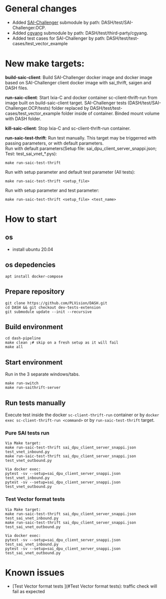 # General changes
* Added [SAI-Challenger](https://github.com/PLVision/SAI-Challenger.OCP) submodule by path: DASH/test/SAI-Challenger.OCP.
* Added [cgyang](https://github.com/mgheorghe/cgyang) submodule by path: DASH/test/third-party/cgyang.
* Added test cases for SAI-Challenger by path: DASH/test/test-cases/test_vector_example

# New make targets:
**build-saic-client**: Build SAI-Challenger docker image and docker image based on SAI-Challenger client docker image with sai_thrift, saigen and DASH files.

**run-saic-client**: Start Ixia-C and docker container sc-client-thrift-run from image built on build-saic-client target. SAI-Challenger tests (DASH/test/SAI-Challenger.OCP/tests) folder replaced by DASH/test/test-cases/test_vector_example folder inside of container. Binded mount volume with DASH folder.

**kill-saic-client**: Stop Ixia-C and sc-client-thrift-run container.

**run-saic-test-thrift**: Run test manually. This target may be triggerred with passing parameters, or with default parameters.  
Run with default parameters(Setup file: sai_dpu_client_server_snappi.json; Test: test_sai_vnet_*.pys):
```
make run-saic-test-thrift
```
Run with setup parameter and default test parameter (All tests):
```
make run-saic-test-thrift <setup_file>
```
Run with setup parameter and test parameter:
```
make run-saic-test-thrift <setup_file> <test_name>
```

# How to start

## os
- install ubuntu 20.04

## os depedencies
```
apt install docker-compose

```

## Prepare repository
```
git clone https://github.com/PLVision/DASH.git
cd DASH && git checkout dev-tests-extension
git submodule update --init --recursive
```

## Build environment
```
cd dash-pipeline
make clean ;# skip on a fresh setup as it will fail
make all
```

## Start environment
Run in the 3 separate windows/tabs.
```
make run-switch
make run-saithrift-server
```

## Run tests manually
Execute test inside the docker `sc-client-thrift-run` container or by `docker exec sc-client-thrift-run <command>` or by `run-saic-test-thrift` target.

### Pure SAI tests run
```
Via Make target:
make run-saic-test-thrift sai_dpu_client_server_snappi.json test_vnet_inbound.py
make run-saic-test-thrift sai_dpu_client_server_snappi.json test_vnet_outbound.py

Via docker exec:
pytest -sv --setup=sai_dpu_client_server_snappi.json test_vnet_inbound.py
pytest -sv --setup=sai_dpu_client_server_snappi.json test_vnet_outbound.py
```

### Test Vector format tests
```
Via Make target:
make run-saic-test-thrift sai_dpu_client_server_snappi.json test_sai_vnet_inbound.py
make run-saic-test-thrift sai_dpu_client_server_snappi.json test_sai_vnet_outbound.py

Via docker exec:
pytest -sv --setup=sai_dpu_client_server_snappi.json test_sai_vnet_inbound.py
pytest -sv --setup=sai_dpu_client_server_snappi.json test_sai_vnet_outbound.py
```

# Known issues
* [Test Vector format tests ](#Test Vector format tests): traffic check will fail as expected
